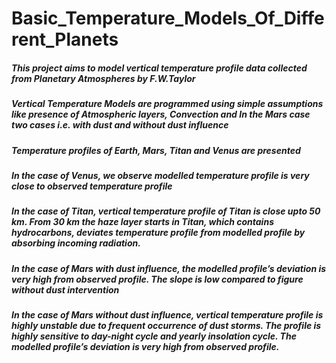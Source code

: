 # Basic_Temperature_Models_Of_Different_Planets

##### This project aims to model vertical temperature profile data collected from Planetary Atmospheres by F.W.Taylor 

##### Vertical Temperature Models are programmed using simple assumptions like presence of Atmospheric layers, Convection and In the Mars case two cases i.e. with dust and without dust influence

##### Temperature profiles of Earth, Mars, Titan and Venus are presented

##### In the case of Venus, we observe modelled temperature profile is very close to observed temperature profile

##### In the case of Titan, vertical temperature profile of Titan is close upto 50 km. From 30 km the haze layer starts in Titan, which contains hydrocarbons, deviates temperature profile from modelled profile by absorbing incoming radiation.

##### In the case of Mars with dust influence, the modelled profile’s deviation is very high from observed profile. The slope is low compared to figure without dust intervention

##### In the case of Mars without dust influence, vertical temperature profile is highly unstable due to frequent occurrence of dust storms. The profile is highly sensitive to day-night cycle and yearly insolation cycle. The modelled profile’s deviation is very high from observed profile.

